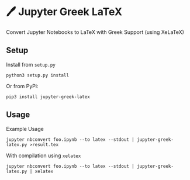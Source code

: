 # :pen: Jupyter Greek LaTeX 

Convert Jupyter Notebooks to LaTeX with Greek Support (using XeLaTeX)

## Setup

Install from `setup.py`
```
python3 setup.py install
```

Or from PyPi:
```
pip3 install jupyter-greek-latex
```

## Usage

Example Usage

```
jupyter nbconvert foo.ipynb --to latex --stdout | jupyter-greek-latex.py >result.tex
```

With compilation using `xelatex`
```
jupyter nbconvert foo.ipynb --to latex --stdout | jupyter-greek-latex.py | xelatex
```



